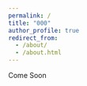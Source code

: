 ```yaml
---
permalink: /
title: "000"
author_profile: true
redirect_from: 
  - /about/
  - /about.html
---
```


Come Soon
